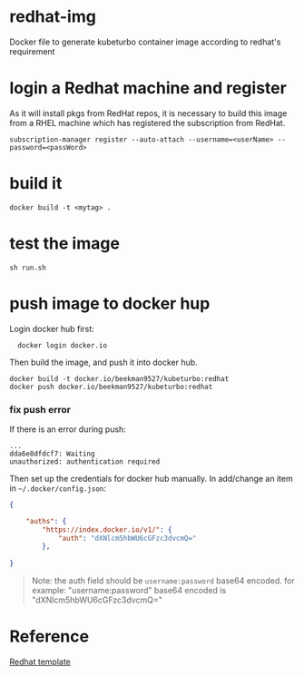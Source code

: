 # redhat-img
Docker file to generate kubeturbo container image according to redhat's requirement

# login a Redhat machine and register 
As it will install pkgs from RedHat repos, it is necessary to build this image from a RHEL machine which has registered the subscription from RedHat.
```console
subscription-manager register --auto-attach --username=<userName> --password=<passWord>
```

# build it

```console
docker build -t <mytag> .
```

# test the image
```console
sh run.sh
```

# push image to docker hup

Login docker hub first:
```console
  docker login docker.io
```

Then build the image, and push it into docker hub.
```console
docker build -t docker.io/beekman9527/kubeturbo:redhat
docker push docker.io/beekman9527/kubeturbo:redhat
```

### fix push error
If there is an error during push:
```console
...
dda6e8dfdcf7: Waiting 
unauthorized: authentication required
```
Then set up the credentials for docker hub manually. In add/change an item in `~/.docker/config.json`:
```json
{

	"auths": {
		"https://index.docker.io/v1/": {
			"auth": "dXNlcm5hbWU6cGFzc3dvcmQ="
		},
   
}
```
> Note: the auth field should be `username:password` base64 encoded. for example: "username:password" base64 encoded is "dXNlcm5hbWU6cGFzc3dvcmQ="



# Reference
[Redhat template](https://github.com/RHsyseng/container-rhel-examples/blob/master/starter/Dockerfile)
